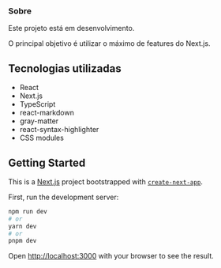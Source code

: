 ### Sobre

Este projeto está em desenvolvimento.

O principal objetivo é utilizar o máximo de features do Next.js.

## Tecnologias utilizadas

- React
- Next.js
- TypeScript
- react-markdown
- gray-matter
- react-syntax-highlighter
- CSS modules

## Getting Started

This is a [Next.js](https://nextjs.org/) project bootstrapped with [`create-next-app`](https://github.com/vercel/next.js/tree/canary/packages/create-next-app).

First, run the development server:

```bash
npm run dev
# or
yarn dev
# or
pnpm dev
```

Open [http://localhost:3000](http://localhost:3000) with your browser to see the result.

